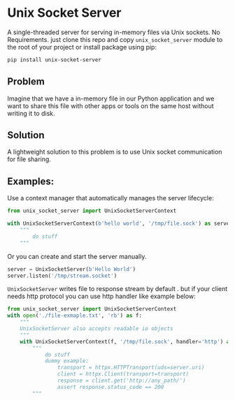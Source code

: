 # Unix Socket Server
A single-threaded server for serving in-memory files via Unix sockets. No Requirements. just clone this repo and copy ```unix_socket_server``` module to the root of your project or install package using pip:
```bash
pip install unix-socket-server
```

## Problem
Imagine that we have a in-memory file in our Python application and we want to share this file with other apps or tools on the same host without writing it to disk.

## Solution
A lightweight solution to this problem is to use Unix socket communication for file sharing.


## Examples:

Use a context manager that automatically manages the server lifecycle:
```python
from unix_socket_server import UnixSocketServerContext

with UnixSocketServerContext(b'hello world', '/tmp/file.sock') as server:
    """
        do stuff
    """
```

Or you can create and start the server manually.
```python
server = UnixSocketServer(b'Hello World')
server.listen('/tmp/stream.socket')
```

```UnixSocketServer``` writes file to response stream by default . but if your client needs http protocol you can use http handler like example below:
```python
from unix_socket_server import UnixSocketServerContext
with open('./file-exmaple.txt', 'rb') as f:
    """
    UnixSocketServer also accepts readable io objects
    """
    with UnixSocketServerContext(f, '/tmp/file.sock', handler='http') as server:
        """
            do stuff
            dummy example:
                transport = httpx.HTTPTransport(uds=server.uri)
                client = httpx.Client(transport=transport)
                response = client.get('http://any_path/')
                assert response.status_code == 200
        """
```